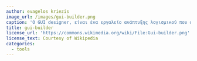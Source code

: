 ```yaml
---
author: evagelos kriezis
image_url: /images/gui-builder.png
caption: 'Ο GUI designer, είναι ένα εργαλείο ανάπτυξης λογισμικού που απλοποιεί τη δημιουργία GUI, επιτρέποντας στον σχεδιαστή να οργανώνει γραφικά στοιχεία ελέγχου χρησιμοποιώντας drag-and-drop λειτουργία. Χωρίς έναν GUI designer, για να σχεδιαστεί ένα GUI, θα πρέπει να γίνει χειροκίνητα δηλαδή γράφοντας τον πηγαίο κώδικα και τις παραμέτρους κάθε widget χωρίς οπτική ανάδραση μέχρι να τρέξει το πρόγραμμα ο σχεδιαστής.'
title: gui-builder
license_url: 'https://commons.wikimedia.org/wiki/File:Gui-builder.png'
license_text: Courtesy of Wikipedia
categories:
  - tools
---
```

